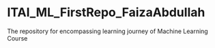 # ITAI_ML_FirstRepo_FaizaAbdullah
The repository for encompassing learning journey of Machine Learning Course
